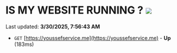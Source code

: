 # IS MY WEBSITE RUNNING ? [![](https://img.shields.io/static/v1?label=Sponsor&message=%E2%9D%A4&logo=GitHub&color=%23fe8e86)](https://github.com/sponsors/Youssef-Lehmam)

Last updated: **3/30/2025, 7:56:43 AM**

- `GET` [https://youssefservice.me](https://youssefservice.me) - **Up** (183ms)
